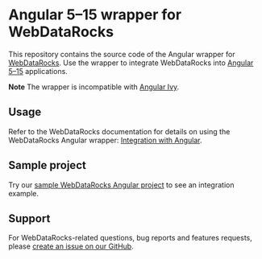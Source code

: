 # Angular 5–15 wrapper for WebDataRocks

This repository contains the source code of the Angular wrapper for [WebDataRocks](https://www.webdatarocks.com/). Use the wrapper to integrate WebDataRocks into [Angular 5–15](https://angular.io/) applications.

**Note** The wrapper is incompatible with [Angular Ivy](https://docs.angular.lat/guide/ivy).

## Usage

Refer to the WebDataRocks documentation for details on using the WebDataRocks Angular wrapper: [Integration with Angular](https://www.webdatarocks.com/doc/integration-with-angular/).

## Sample project

Try our [sample WebDataRocks Angular project](https://github.com/WebDataRocks/pivot-angular) to see an integration example.

## Support

For WebDataRocks-related questions, bug reports and features requests, please [create an issue on our GitHub](https://github.com/WebDataRocks/web-pivot-table/issues).
